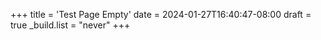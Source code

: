 +++
title = 'Test Page Empty'
date = 2024-01-27T16:40:47-08:00
draft = true
_build.list = "never"
+++
